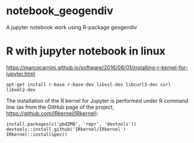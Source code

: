 # notebook_geogendiv
A jupyter notebook work using R-package geogendiv


# R with jupyter notebook in linux

https://marcocarnini.github.io/software/2016/08/01/installing-r-kernel-for-jupyter.html

```
apt-get install r-base r-base-dev libssl-dev libcurl3-dev curl libxml2-dev
```

The installation of the R kernel for Jupyter is performed under R command line (as from the GitHub page of the project, https://github.com/IRkernel/IRkernel):

```
install.packages(c('pbdZMQ', 'repr', 'devtools')) 
devtools::install_github('IRkernel/IRkernel') 
IRkernel::installspec()
```